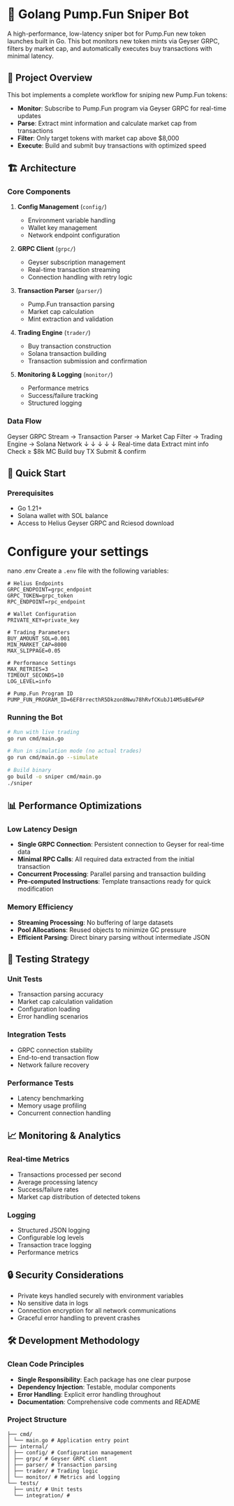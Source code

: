 # 🤖 Golang Pump.Fun Sniper Bot

A high-performance, low-latency sniper bot for Pump.Fun new token launches built in Go. This bot monitors new token mints via Geyser GRPC, filters by market cap, and automatically executes buy transactions with minimal latency.

## 🎯 Project Overview

This bot implements a complete workflow for sniping new Pump.Fun tokens:
- **Monitor**: Subscribe to Pump.Fun program via Geyser GRPC for real-time updates
- **Parse**: Extract mint information and calculate market cap from transactions
- **Filter**: Only target tokens with market cap above $8,000
- **Execute**: Build and submit buy transactions with optimized speed

## 🏗️ Architecture

### Core Components

1. **Config Management** (`config/`)
   - Environment variable handling
   - Wallet key management
   - Network endpoint configuration

2. **GRPC Client** (`grpc/`)
   - Geyser subscription management
   - Real-time transaction streaming
   - Connection handling with retry logic

3. **Transaction Parser** (`parser/`)
   - Pump.Fun transaction parsing
   - Market cap calculation
   - Mint extraction and validation

4. **Trading Engine** (`trader/`)
   - Buy transaction construction
   - Solana transaction building
   - Transaction submission and confirmation

5. **Monitoring & Logging** (`monitor/`)
   - Performance metrics
   - Success/failure tracking
   - Structured logging

### Data Flow

Geyser GRPC Stream → Transaction Parser → Market Cap Filter → Trading Engine → Solana Network
↓ ↓ ↓ ↓ ↓
Real-time data Extract mint info Check ≥ $8k MC Build buy TX Submit & confirm


## 🚀 Quick Start

### Prerequisites
- Go 1.21+
- Solana wallet with SOL balance
- Access to Helius Geyser GRPC and Rciesod download

# Configure your settings
nano .env
Create a `.env` file with the following variables:

```env
# Helius Endpoints
GRPC_ENDPOINT=grpc_endpoint
GRPC_TOKEN=grpc_token
RPC_ENDPOINT=rpc_endpoint

# Wallet Configuration
PRIVATE_KEY=private_key

# Trading Parameters
BUY_AMOUNT_SOL=0.001
MIN_MARKET_CAP=8000
MAX_SLIPPAGE=0.05

# Performance Settings
MAX_RETRIES=3
TIMEOUT_SECONDS=10
LOG_LEVEL=info

# Pump.Fun Program ID
PUMP_FUN_PROGRAM_ID=6EF8rrecthR5Dkzon8Nwu78hRvfCKubJ14M5uBEwF6P
```

### Running the Bot

```bash
# Run with live trading
go run cmd/main.go

# Run in simulation mode (no actual trades)
go run cmd/main.go --simulate

# Build binary
go build -o sniper cmd/main.go
./sniper
```

## 📊 Performance Optimizations

### Low Latency Design
- **Single GRPC Connection**: Persistent connection to Geyser for real-time data
- **Minimal RPC Calls**: All required data extracted from the initial transaction
- **Concurrent Processing**: Parallel parsing and transaction building
- **Pre-computed Instructions**: Template transactions ready for quick modification

### Memory Efficiency
- **Streaming Processing**: No buffering of large datasets
- **Pool Allocations**: Reused objects to minimize GC pressure
- **Efficient Parsing**: Direct binary parsing without intermediate JSON

## 🧪 Testing Strategy

### Unit Tests
- Transaction parsing accuracy
- Market cap calculation validation
- Configuration loading
- Error handling scenarios

### Integration Tests
- GRPC connection stability
- End-to-end transaction flow
- Network failure recovery

### Performance Tests
- Latency benchmarking
- Memory usage profiling
- Concurrent connection handling

## 📈 Monitoring & Analytics

### Real-time Metrics
- Transactions processed per second
- Average processing latency
- Success/failure rates
- Market cap distribution of detected tokens

### Logging
- Structured JSON logging
- Configurable log levels
- Transaction trace logging
- Performance metrics

## 🔒 Security Considerations

- Private keys handled securely with environment variables
- No sensitive data in logs
- Connection encryption for all network communications
- Graceful error handling to prevent crashes

## 🛠️ Development Methodology

### Clean Code Principles
- **Single Responsibility**: Each package has one clear purpose
- **Dependency Injection**: Testable, modular components
- **Error Handling**: Explicit error handling throughout
- **Documentation**: Comprehensive code comments and README

### Project Structure

```
├── cmd/
│ └── main.go # Application entry point
├── internal/
│ ├── config/ # Configuration management
│ ├── grpc/ # Geyser GRPC client
│ ├── parser/ # Transaction parsing
│ ├── trader/ # Trading logic
│ └── monitor/ # Metrics and logging
└── tests/
  ├── unit/ # Unit tests
  └── integration/ #
```
